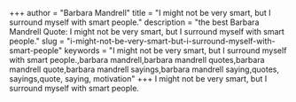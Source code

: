 +++
author = "Barbara Mandrell"
title = "I might not be very smart, but I surround myself with smart people."
description = "the best Barbara Mandrell Quote: I might not be very smart, but I surround myself with smart people."
slug = "i-might-not-be-very-smart-but-i-surround-myself-with-smart-people"
keywords = "I might not be very smart, but I surround myself with smart people.,barbara mandrell,barbara mandrell quotes,barbara mandrell quote,barbara mandrell sayings,barbara mandrell saying,quotes, sayings,quote, saying, motivation"
+++
I might not be very smart, but I surround myself with smart people.
